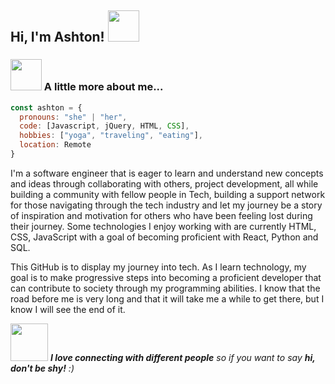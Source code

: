 ### <h2> Hi, I'm Ashton! <img src="https://media.giphy.com/media/mGcNjsfWAjY5AEZNw6/giphy.gif" width="50"></h2>

<!--
**ashton-martin/ashton-martin** is a ✨ _special_ ✨ repository because its `README.md` (this file) appears on your GitHub profile.

Here are some ideas to get you started:

- 🔭 I’m currently working on ...
- 🌱 I’m currently learning ...
- 👯 I’m looking to collaborate on ...
- 🤔 I’m looking for help with ...
- 💬 Ask me about ...
- 📫 How to reach me: ...
- 😄 Pronouns: ...
- ⚡ Fun fact: ...
-->




### <img src="https://media.giphy.com/media/VgCDAzcKvsR6OM0uWg/giphy.gif" width="50"> A little more about me...  

```javascript
const ashton = {
  pronouns: "she" | "her",
  code: [Javascript, jQuery, HTML, CSS],
  hobbies: ["yoga", "traveling", "eating"],
  location: Remote
}
```


I'm a software engineer that is eager to learn and understand new concepts and ideas through collaborating with others, project development, all while building a community with fellow people in Tech, building a support network for those navigating through the tech industry and let my journey be a story of inspiration and motivation for others who have been feeling lost during their journey. Some technologies I enjoy working with are currently  HTML, CSS, JavaScript with a goal of becoming proficient with React, Python and SQL.

This GitHub is to display my journey into tech. As I learn technology, my goal is to make progressive steps into becoming a proficient developer that can contribute to society through my programming abilities. I know that the road before me is very long and that it will take me a while to get there, but I know I will see the end of it. 

<img src="https://media.giphy.com/media/LnQjpWaON8nhr21vNW/giphy.gif" width="60"> <em><b>I love connecting with different people</b> so if you want to say <b>hi, don't be shy!</b> :)</em>
